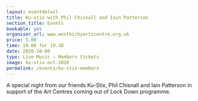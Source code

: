 ```yaml
---
layout: eventdetail
title: Ku-stix with Phil Chisnall and Iain Patterson
section_title: Events
bookable: yes
organiser_url: www.westkirbyartscentre.org.uk
price: 5.00
time: 19.00 for 19.30
date: 2020-10-09
type: Live Music – Members tickets
image: ku-stix-oct-2020
permalink: /events/ku-stix-members
---
```


A special night from our friends Ku-Stix, Phil Chisnall and Iain Patterson in support of the Art Centres coming out of Lock Down programme.
